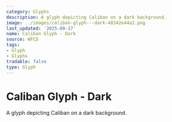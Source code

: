 ```yaml
---
category: Glyphs
description: A glyph depicting Caliban on a dark background.
image: ../images/caliban-glyph---dark-48342e44a2.png
last_updated: '2025-09-17'
name: Caliban Glyph - Dark
source: WFCD
tags:
- Glyph
- Glyphs
tradable: false
type: Glyph
---
```


# Caliban Glyph - Dark

A glyph depicting Caliban on a dark background.

